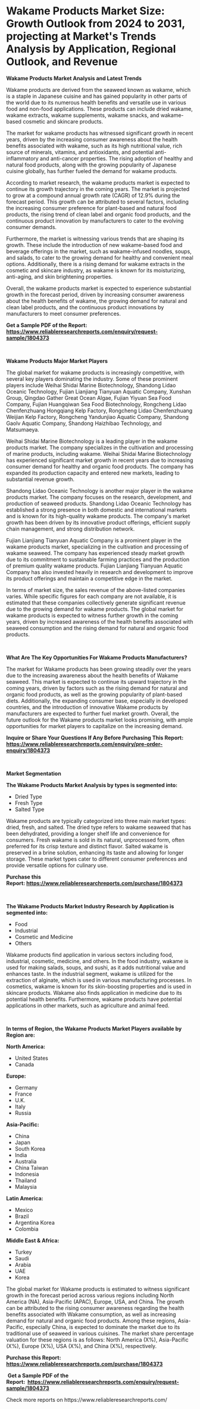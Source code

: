 <p><h1>Wakame Products Market Size: Growth Outlook from 2024 to 2031, projecting at Market's Trends Analysis by Application, Regional Outlook, and Revenue</h1></p><p><strong>Wakame Products Market Analysis and Latest Trends</strong></p>
<p><p>Wakame products are derived from the seaweed known as wakame, which is a staple in Japanese cuisine and has gained popularity in other parts of the world due to its numerous health benefits and versatile use in various food and non-food applications. These products can include dried wakame, wakame extracts, wakame supplements, wakame snacks, and wakame-based cosmetic and skincare products.</p><p>The market for wakame products has witnessed significant growth in recent years, driven by the increasing consumer awareness about the health benefits associated with wakame, such as its high nutritional value, rich source of minerals, vitamins, and antioxidants, and potential anti-inflammatory and anti-cancer properties. The rising adoption of healthy and natural food products, along with the growing popularity of Japanese cuisine globally, has further fueled the demand for wakame products.</p><p>According to market research, the wakame products market is expected to continue its growth trajectory in the coming years. The market is projected to grow at a compound annual growth rate (CAGR) of 12.9% during the forecast period. This growth can be attributed to several factors, including the increasing consumer preference for plant-based and natural food products, the rising trend of clean label and organic food products, and the continuous product innovation by manufacturers to cater to the evolving consumer demands.</p><p>Furthermore, the market is witnessing various trends that are shaping its growth. These include the introduction of new wakame-based food and beverage offerings in the market, such as wakame-infused noodles, soups, and salads, to cater to the growing demand for healthy and convenient meal options. Additionally, there is a rising demand for wakame extracts in the cosmetic and skincare industry, as wakame is known for its moisturizing, anti-aging, and skin brightening properties.</p><p>Overall, the wakame products market is expected to experience substantial growth in the forecast period, driven by increasing consumer awareness about the health benefits of wakame, the growing demand for natural and clean label products, and the continuous product innovations by manufacturers to meet consumer preferences.</p></p>
<p><strong>Get a Sample PDF of the Report:&nbsp; <a href="https://www.reliableresearchreports.com/enquiry/request-sample/1804373">https://www.reliableresearchreports.com/enquiry/request-sample/1804373</a></strong></p>
<p>&nbsp;</p>
<p><strong>Wakame Products Major Market Players</strong></p>
<p><p>The global market for wakame products is increasingly competitive, with several key players dominating the industry. Some of these prominent players include Weihai Shidai Marine Biotechnology, Shandong Lidao Oceanic Technology, Fujian Lianjiang Tianyuan Aquatic Company, Xunshan Group, Qingdao Gather Great Ocean Algae, Fujian Yiyuan Sea Food Company, Fujian Huangqiwan Sea Food Biotechnology, Rongcheng Lidao Chenfenzhuang Hongqiang Kelp Factory, Rongcheng Lidao Chenfenzhuang Weijian Kelp Factory, Rongcheng Yandunjiao Aquatic Company, Shandong Gaolv Aquatic Company, Shandong Haizhibao Technology, and Matsumaeya.</p><p>Weihai Shidai Marine Biotechnology is a leading player in the wakame products market. The company specializes in the cultivation and processing of marine products, including wakame. Weihai Shidai Marine Biotechnology has experienced significant market growth in recent years due to increasing consumer demand for healthy and organic food products. The company has expanded its production capacity and entered new markets, leading to substantial revenue growth.</p><p>Shandong Lidao Oceanic Technology is another major player in the wakame products market. The company focuses on the research, development, and production of seaweed products. Shandong Lidao Oceanic Technology has established a strong presence in both domestic and international markets and is known for its high-quality wakame products. The company's market growth has been driven by its innovative product offerings, efficient supply chain management, and strong distribution network.</p><p>Fujian Lianjiang Tianyuan Aquatic Company is a prominent player in the wakame products market, specializing in the cultivation and processing of wakame seaweed. The company has experienced steady market growth due to its commitment to sustainable farming practices and the production of premium quality wakame products. Fujian Lianjiang Tianyuan Aquatic Company has also invested heavily in research and development to improve its product offerings and maintain a competitive edge in the market.</p><p>In terms of market size, the sales revenue of the above-listed companies varies. While specific figures for each company are not available, it is estimated that these companies collectively generate significant revenue due to the growing demand for wakame products. The global market for wakame products is expected to witness further growth in the coming years, driven by increased awareness of the health benefits associated with seaweed consumption and the rising demand for natural and organic food products.</p></p>
<p>&nbsp;</p>
<p><strong>What Are The Key Opportunities For Wakame Products Manufacturers?</strong></p>
<p><p>The market for Wakame products has been growing steadily over the years due to the increasing awareness about the health benefits of Wakame seaweed. This market is expected to continue its upward trajectory in the coming years, driven by factors such as the rising demand for natural and organic food products, as well as the growing popularity of plant-based diets. Additionally, the expanding consumer base, especially in developed countries, and the introduction of innovative Wakame products by manufacturers are expected to further fuel market growth. Overall, the future outlook for the Wakame products market looks promising, with ample opportunities for market players to capitalize on the increasing demand.</p></p>
<p><strong>Inquire or Share Your Questions If Any Before Purchasing This Report: <a href="https://www.reliableresearchreports.com/enquiry/pre-order-enquiry/1804373">https://www.reliableresearchreports.com/enquiry/pre-order-enquiry/1804373</a></strong></p>
<p>&nbsp;</p>
<p><strong>Market Segmentation</strong></p>
<p><strong>The Wakame Products Market Analysis by types is segmented into:</strong></p>
<p><ul><li>Dried Type</li><li>Fresh Type</li><li>Salted Type</li></ul></p>
<p><p>Wakame products are typically categorized into three main market types: dried, fresh, and salted. The dried type refers to wakame seaweed that has been dehydrated, providing a longer shelf life and convenience for consumers. Fresh wakame is sold in its natural, unprocessed form, often preferred for its crisp texture and distinct flavor. Salted wakame is preserved in a brine solution, enhancing its taste and allowing for longer storage. These market types cater to different consumer preferences and provide versatile options for culinary use.</p></p>
<p><strong>Purchase this Report:&nbsp;<a href="https://www.reliableresearchreports.com/purchase/1804373">https://www.reliableresearchreports.com/purchase/1804373</a></strong></p>
<p>&nbsp;</p>
<p><strong>The Wakame Products Market Industry Research by Application is segmented into:</strong></p>
<p><ul><li>Food</li><li>Industrial</li><li>Cosmetic and Medicine</li><li>Others</li></ul></p>
<p><p>Wakame products find application in various sectors including food, industrial, cosmetic, medicine, and others. In the food industry, wakame is used for making salads, soups, and sushi, as it adds nutritional value and enhances taste. In the industrial segment, wakame is utilized for the extraction of alginate, which is used in various manufacturing processes. In cosmetics, wakame is known for its skin-boosting properties and is used in skincare products. Wakame also finds application in medicine due to its potential health benefits. Furthermore, wakame products have potential applications in other markets, such as agriculture and animal feed.</p></p>
<p>&nbsp;</p>
<p><strong>In terms of Region, the Wakame Products Market Players available by Region are:</strong></p>
<p>
    <p> <strong> North America: </strong>
        <ul>
            <li>United States</li>
            <li>Canada</li>
        </ul>
        </p> 
    <p> <strong> Europe: </strong>
        <ul>
            <li>Germany</li>
            <li>France</li>
            <li>U.K.</li>
            <li>Italy</li>
            <li>Russia</li>
        </ul>
        </p> 
    <p> <strong> Asia-Pacific: </strong>
        <ul>
            <li>China</li>
            <li>Japan</li>
            <li>South Korea</li>
            <li>India</li>
            <li>Australia</li>
            <li>China Taiwan</li>
            <li>Indonesia</li>
            <li>Thailand</li>
            <li>Malaysia</li>
        </ul>
        </p> 
    <p> <strong> Latin America: </strong>
        <ul>
            <li>Mexico</li>
            <li>Brazil</li>
            <li>Argentina Korea</li>
            <li>Colombia</li>
        </ul>
        </p> 
    <p> <strong> Middle East & Africa: </strong>
        <ul>
            <li>Turkey</li>
            <li>Saudi</li>
            <li>Arabia</li>
            <li>UAE</li>
            <li>Korea</li>
        </ul>
    </p>
    </p>
<p><p>The global market for Wakame products is estimated to witness significant growth in the forecast period across various regions including North America (NA), Asia-Pacific (APAC), Europe, USA, and China. The growth can be attributed to the rising consumer awareness regarding the health benefits associated with Wakame consumption, as well as increasing demand for natural and organic food products. Among these regions, Asia-Pacific, especially China, is expected to dominate the market due to its traditional use of seaweed in various cuisines. The market share percentage valuation for these regions is as follows: North America (X%), Asia-Pacific (X%), Europe (X%), USA (X%), and China (X%), respectively.</p></p>
<p><strong>Purchase this Report: <a href="https://www.reliableresearchreports.com/purchase/1804373">https://www.reliableresearchreports.com/purchase/1804373</a></strong></p>
<p>&nbsp;<strong>Get a Sample PDF of the Report:&nbsp;&nbsp;<a href="https://www.reliableresearchreports.com/enquiry/request-sample/1804373">https://www.reliableresearchreports.com/enquiry/request-sample/1804373</a></strong></p>
<p><strong></strong></p>
<p>Check more reports on https://www.reliableresearchreports.com/</p>